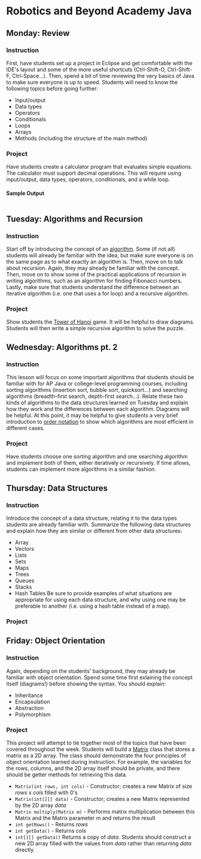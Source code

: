 # Robotics and Beyond Academy Java

## Monday: Review

### Instruction
First, have students set up a project in Eclipse and get comfortable with the
IDE's layout and some of the more useful shortcuts (Ctrl-Shift-O, Ctrl-Shift-F,
Ctrl-Space...). Then, spend a bit of time reviewing the very basics of Java
to make sure everyone is up to speed. Students will need to know the following
topics before going further:
- Input/output
- Data types
- Operators
- Conditionals
- Loops
- Arrays
- Methods (including the structure of the main method)

### Project
Have students create a calculator program that evaluates simple equations. The
calculator must support decimal operations. This will require using input/output,
data types, operators, conditionals, and a while loop.
#### Sample Output
```

```


## Tuesday: Algorithms and Recursion

### Instruction
Start off by introducing the concept of an
[algorithm](https://en.wikipedia.org/wiki/Algorithm). Some (if not all)
students will already be familiar with the idea, but make sure everyone is on
the same page as to what exactly an algorithm is. Then, move on to talk about
recursion. Again, they may already be familiar with the concept.  Then, move on
to show some of the practical applications of recursion in writing algorithms,
such as an algorithm for finding Fibonacci numbers. Lastly, make sure that
students understand the difference between an iterative algorithm (i.e. one that
uses a for loop) and a recursive algorithm.

### Project
Show students the [Tower of Hanoi](https://en.wikipedia.org/wiki/Tower_of_Hanoi)
game. It will be helpful to draw diagrams. Students will then write a simple
recursive algorithm to solve the puzzle. 


## Wednesday: Algorithms pt. 2

### Instruction
This lesson will focus on some important algorithms that students should be
familiar with for AP Java or college-level programming courses, including
sorting algorithms (insertion sort, bubble sort, quicksort...) and searching
algorithms (breadth-first search, depth-first search...). Relate these two
kinds of algorithms to the data structures learned on Tuesday and explain how
they work and the differences between each algorithm. Diagrams will be helpful.
At this point, it may be helpful to give students a very brief introduction to
[order notation](https://en.wikipedia.org/wiki/Big_O_notation) to show which
algorithms are most efficient in different cases.

### Project
Have students choose one sorting algorithm and one searching algorithm and
implement both of them, either iteratively or recursively. If time allows,
students can implement more algorithms in a similar fashion.


## Thursday: Data Structures

### Instruction
Introduce the concept of a data structure, relating it to the data types
students are already familiar with. Summarize the following data structures and
explain how they are similar or different from other data structures:
- Array
- Vectors
- Lists
- Sets
- Maps
- Trees
- Queues
- Stacks
- Hash Tables
Be sure to provide examples of what situations are appropriate for using each
data structure, and why using one may be preferable to another (i.e. using
a hash table instead of a map).

### Project



## Friday: Object Orientation

### Instruction
Again, depending on the students' background, they may already be familiar with
object orientation. Spend some time first exlaining the concept itself
(diagrams!) before showing the syntax. You should explain:
- Inheritance
- Encapsulation
- Abstraction
- Polymorphism

### Project
This project will attempt to tie together most of the topics that have been
covered throughout the week. Students will build a
[Matrix](https://en.wikipedia.org/wiki/Matrix_(mathematics)) class that stores
a matrix as a 2D array. The class should demonstrate the four principles of
object orientation learned during instruction. For example, the variables for
the rows, columns, and the 2D array itself should be private, and there should
be getter methods for retrieving this data.
- `Matrix(int rows, int cols)` - Constructor; creates a new Matrix of size
  *rows* x *cols* filled with 0's
- `Matrix(int[][] data)` - Constructor; creates a new Matrix represented by the
  2D array *data*
- `Matrix multiply(Matrix m)` - Performs matrix multiplication between this
  Matrix and the Matrix parameter *m* and returns the result
- `int getRows()` - Returns *rows*
- `int getData()` - Returns *cols*
- `int[][] getData()` Returns a copy of *data*. Students should construct a new
  2D array filled with the values from *data* rather than returning *data*
  directly.


